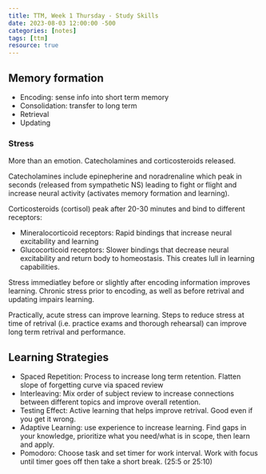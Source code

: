 ```yaml
---
title: TTM, Week 1 Thursday - Study Skills
date: 2023-08-03 12:00:00 -500
categories: [notes]
tags: [ttm]
resource: true
---
```


## Memory formation
 - Encoding: sense info into short term memory
 - Consolidation: transfer to long term
 - Retrieval
 - Updating
 
### Stress
 
 More than an emotion. Catecholamines and corticosteroids released. 
 
 Catecholamines include epinepherine and noradrenaline which peak in seconds (released from sympathetic NS) leading to fight or flight and increase neural activity (activates memory formation and learning).
 
 Corticosteroids (cortisol) peak after 20-30 minutes and bind to different receptors:
  - Mineralocorticoid receptors: Rapid bindings that increase neural excitability and learning
  - Glucocorticoid receptors: Slower bindings that decrease neural excitability and return body to homeostasis. This creates lull in learning capabilities.
  
 Stress immediatley before or slightly after encoding information improves learning. Chronic stress prior to encoding, as well as before retrival and updating impairs learning.
 
 Practically, acute stress can improve learning. Steps to reduce stress at time of retrival (i.e. practice exams and thorough rehearsal) can improve long term retrival and performance.
 
## Learning Strategies

 - Spaced Repetition: Process to increase long term retention. Flatten slope of forgetting curve via spaced review 
 - Interleaving: Mix order of subject review to increase connections between different topics and improve overall retention.
 - Testing Effect: Active learning that helps improve retrival. Good even if you get it wrong.
 - Adaptive Learning: use experience to increase learning. Find gaps in your knowledge, prioritize what you need/what is in scope, then learn and apply.
 - Pomodoro: Choose task and set timer for work interval. Work with focus until timer goes off then take a short break. (25:5 or 25:10)
 
